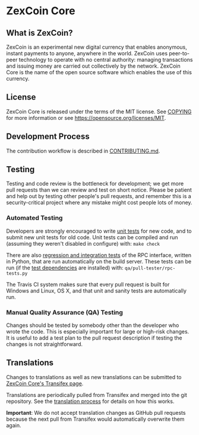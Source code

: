 ZexCoin Core 
===============================

What is ZexCoin?
----------------

ZexCoin is an experimental new digital currency that enables anonymous, instant
payments to anyone, anywhere in the world. ZexCoin uses peer-to-peer technology
to operate with no central authority: managing transactions and issuing money
are carried out collectively by the network. ZexCoin Core is the name of the open
source software which enables the use of this currency.


License
-------

ZexCoin Core is released under the terms of the MIT license. See [COPYING](COPYING) for more
information or see https://opensource.org/licenses/MIT.

Development Process
-------------------
The contribution workflow is described in [CONTRIBUTING.md](CONTRIBUTING.md).

Testing
-------

Testing and code review is the bottleneck for development; we get more pull
requests than we can review and test on short notice. Please be patient and help out by testing
other people's pull requests, and remember this is a security-critical project where any mistake might cost people
lots of money.

### Automated Testing

Developers are strongly encouraged to write [unit tests](/doc/unit-tests.md) for new code, and to
submit new unit tests for old code. Unit tests can be compiled and run
(assuming they weren't disabled in configure) with: `make check`

There are also [regression and integration tests](/qa) of the RPC interface, written
in Python, that are run automatically on the build server.
These tests can be run (if the [test dependencies](/qa) are installed) with: `qa/pull-tester/rpc-tests.py`

The Travis CI system makes sure that every pull request is built for Windows
and Linux, OS X, and that unit and sanity tests are automatically run.

### Manual Quality Assurance (QA) Testing

Changes should be tested by somebody other than the developer who wrote the
code. This is especially important for large or high-risk changes. It is useful
to add a test plan to the pull request description if testing the changes is
not straightforward.

Translations
------------

Changes to translations as well as new translations can be submitted to
[ZexCoin Core's Transifex page](https://www.transifex.com/projects/p/zexcoin/).

Translations are periodically pulled from Transifex and merged into the git repository. See the
[translation process](doc/translation_process.md) for details on how this works.

**Important**: We do not accept translation changes as GitHub pull requests because the next
pull from Transifex would automatically overwrite them again.
